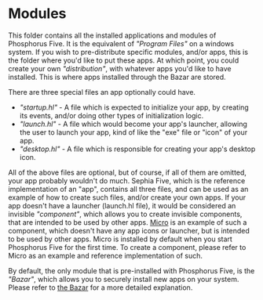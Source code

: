 Modules
========

This folder contains all the installed applications and modules of Phosphorus Five. It is the equivalent of _"Program Files"_ on a windows system.
If you wish to pre-distribute specific modules, and/or apps, this is the folder where you'd like to put these apps. At which point, you could create
your own _"distribution"_, with whatever apps you'd like to have installed. This is where apps installed through the Bazar are stored.

There are three special files an app optionally could have.

* _"startup.hl"_ - A file which is expected to initialize your app, by creating its events, and/or doing other types of initialization logic.
* _"launch.hl"_ - A file which would become your app's launcher, allowing the user to launch your app, kind of like the "exe" file or "icon" of your app.
* _"desktop.hl"_ - A file which is responsible for creating your app's desktop icon.

All of the above files are optional, but of course, if all of them are omitted, your app probably wouldn't do much. Sephia Five, which is the
reference implementation of an "app", contains all three files, and can be used as an example of how to create such files, and/or create your
own apps. If your app doesn't have a launcher (launch.hl file), it would be considered an invisible _"component"_, which allows you to create
invisible components, that are intended to be used by other apps. [Micro](https://github.com/polterguy/micro) is an example of such a component, 
which doesn't have any app icons or launcher, but is intended to be used by other apps. Micro is installed by default when you start Phosphorus 
Five for the first time. To create a component, please refer to Micro as an example and reference implementation of such.

By default, the only module that is pre-installed with Phosphorus Five, is the _"Bazar"_, which allows you to securely install new apps on your system.
Please refer to [the Bazar](bazar/) for a more detailed explanation.
